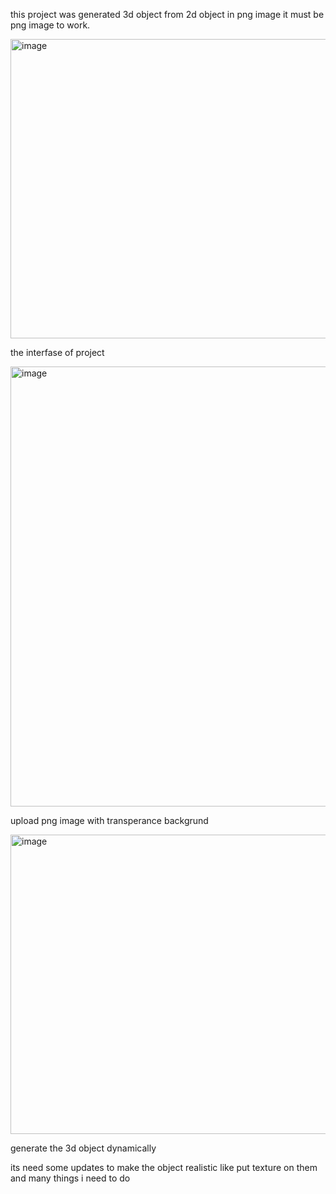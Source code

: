 this project was generated 3d object from 2d object in png image it must be png image to work.



<img width="797" height="479" alt="image" src="https://github.com/user-attachments/assets/bfb157c8-dccb-49c5-b9c6-5aa0a07a3560" />


the interfase of project





<img width="1087" height="704" alt="image" src="https://github.com/user-attachments/assets/e3cd5f41-7acf-4d47-9786-dac078b79aba" />


upload png image with transperance backgrund




<img width="798" height="479" alt="image" src="https://github.com/user-attachments/assets/c8ed7f03-7355-4430-88a6-0f6189549417" />


generate the 3d object dynamically

its need some updates to make the object realistic like put texture on them and many things i need to do




